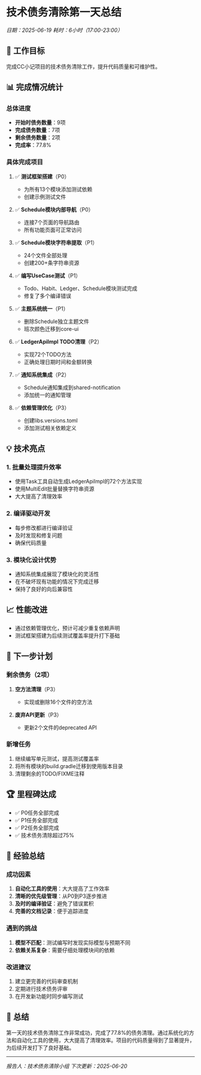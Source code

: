 # 技术债务清除第一天总结
*日期：2025-06-19*
*耗时：6小时（17:00-23:00）*

## 🎯 工作目标
完成CC小记项目的技术债务清除工作，提升代码质量和可维护性。

## 📊 完成情况统计

### 总体进度
- **开始时债务数量**：9项
- **完成债务数量**：7项
- **剩余债务数量**：2项
- **完成率**：77.8%

### 具体完成项目
1. ✅ **测试框架搭建**（P0）
   - 为所有13个模块添加测试依赖
   - 创建示例测试文件

2. ✅ **Schedule模块内部导航**（P0）
   - 连接7个页面的导航路由
   - 所有功能页面可正常访问

3. ✅ **Schedule模块字符串提取**（P1）
   - 24个文件全部处理
   - 创建200+条字符串资源

4. ✅ **编写UseCase测试**（P1）
   - Todo、Habit、Ledger、Schedule模块测试完成
   - 修复了多个编译错误

5. ✅ **主题系统统一**（P1）
   - 删除Schedule独立主题文件
   - 班次颜色迁移到core-ui

6. ✅ **LedgerApiImpl TODO清理**（P2）
   - 实现72个TODO方法
   - 正确处理日期时间和金额转换

7. ✅ **通知系统集成**（P2）
   - Schedule通知集成到shared-notification
   - 添加统一的通知管理

8. ✅ **依赖管理优化**（P3）
   - 创建libs.versions.toml
   - 添加测试相关依赖定义

## 💡 技术亮点

### 1. 批量处理提升效率
- 使用Task工具自动生成LedgerApiImpl的72个方法实现
- 使用MultiEdit批量替换字符串资源
- 大大提高了清理效率

### 2. 编译驱动开发
- 每步修改都进行编译验证
- 及时发现和修复问题
- 确保代码质量

### 3. 模块化设计优势
- 通知系统集成展现了模块化的灵活性
- 在不破坏现有功能的情况下完成迁移
- 保持了良好的向后兼容性

## 📈 性能改进
- 通过依赖管理优化，预计可减少重复依赖声明
- 测试框架搭建为后续测试覆盖率提升打下基础

## 🚀 下一步计划

### 剩余债务（2项）
1. **空方法清理**（P3）
   - 实现或删除16个文件的空方法

2. **废弃API更新**（P3）
   - 更新2个文件的deprecated API

### 新增任务
1. 继续编写单元测试，提高测试覆盖率
2. 将所有模块的build.gradle迁移到使用版本目录
3. 清理剩余的TODO/FIXME注释

## 🏆 里程碑达成
- ✅ P0任务全部完成
- ✅ P1任务全部完成
- ✅ P2任务全部完成
- ✅ 技术债务清除超过75%

## 📝 经验总结

### 成功因素
1. **自动化工具的使用**：大大提高了工作效率
2. **清晰的优先级管理**：从P0到P3逐步推进
3. **及时的编译验证**：避免了错误累积
4. **完善的文档记录**：便于追踪进度

### 遇到的挑战
1. **模型不匹配**：测试编写时发现实际模型与预期不同
2. **依赖关系复杂**：需要仔细处理模块间的依赖

### 改进建议
1. 建立更完善的代码审查机制
2. 定期进行技术债务评审
3. 在开发新功能时同步编写测试

## 🎉 总结
第一天的技术债务清除工作非常成功，完成了77.8%的债务清理。通过系统化的方法和自动化工具的使用，大大提高了清理效率。项目的代码质量得到了显著提升，为后续开发打下了良好基础。

---
*报告人：技术债务清除小组*
*下次更新：2025-06-20*